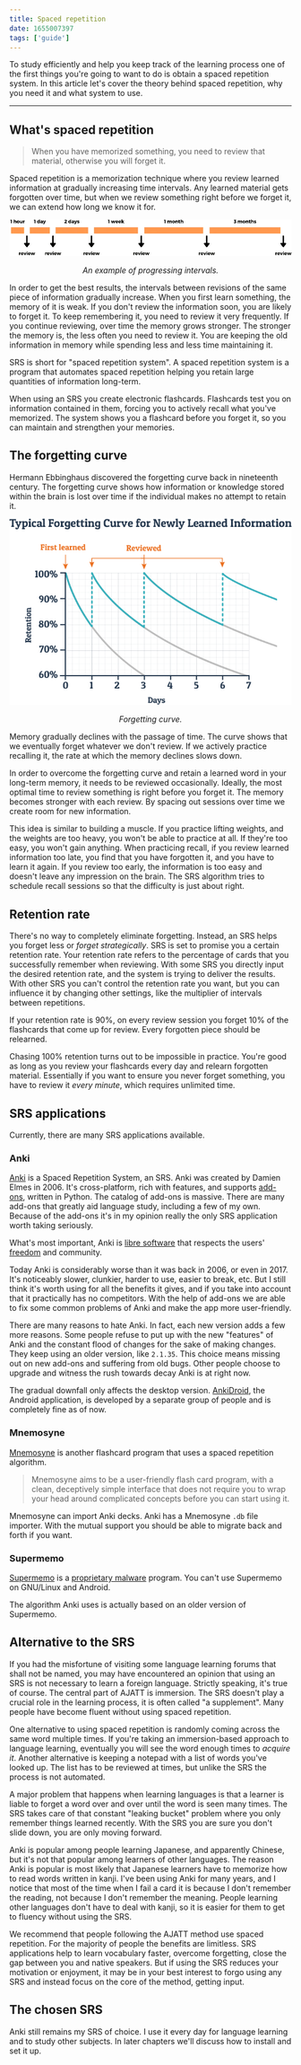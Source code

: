 ```yaml
---
title: Spaced repetition
date: 1655007397
tags: ['guide']
---
```


To study efficiently
and help you keep track of the learning process
one of the first things you're going to want to do is
obtain a spaced repetition system.
In this article let's cover the theory behind spaced repetition,
why you need it
and what system to use.

****

## What's spaced repetition

> When you have memorized something,
> you need to review that material,
> otherwise you will forget it.

Spaced repetition is a memorization technique
where you review learned information at gradually increasing time intervals.
Any learned material gets forgotten over time,
but when we review something right before we forget it,
we can extend how long we know it for.

<p align="center"><img alt="srs intervals" src="img/srs-intervals.webp"></p>
<p align="center"><i>An example of progressing intervals.</i></p>

In order to get the best results,
the intervals between revisions of the same piece of information gradually increase.
When you first learn something, the memory of it is weak.
If you don't review the information soon, you are likely to forget it.
To keep remembering it, you need to review it very frequently.
If you continue reviewing, over time the memory grows stronger.
The stronger the memory is, the less often you need to review it.
You are keeping the old information in memory
while spending less and less time maintaining it.

SRS is short for "spaced repetition system".
A spaced repetition system is a program
that automates spaced repetition
helping you retain large quantities of information long-term.

When using an SRS you create electronic flashcards.
Flashcards test you on information contained in them,
forcing you to actively recall what you've memorized.
The system shows you a flashcard before you forget it,
so you can maintain and strengthen your memories.

## The forgetting curve

Hermann Ebbinghaus discovered the forgetting curve back in nineteenth century.
The forgetting curve shows how information or knowledge stored within the brain is lost over time
if the individual makes no attempt to retain it.

<p align="center"><img alt="srs intervals" src="img/forgetting-curve.webp"></p>
<p align="center"><i>Forgetting curve.</i></p>

Memory gradually declines with the passage of time.
The curve shows that we eventually forget whatever we don't review.
If we actively practice recalling it,
the rate at which the memory declines slows down.

In order to overcome the forgetting curve
and retain a learned word in your long-term memory,
it needs to be reviewed occasionally.
Ideally, the most optimal time to review something is right before you forget it.
The memory becomes stronger with each review.
By spacing out sessions over time we create room for new information.

This idea is similar to building a muscle.
If you practice lifting weights, and the weights are too heavy,
you won't be able to practice at all.
If they're too easy, you won't gain anything.
When practicing recall,
if you review learned information too late,
you find that you have forgotten it,
and you have to learn it again.
If you review too early,
the information is too easy and doesn't leave any impression on the brain.
The SRS algorithm tries to schedule recall sessions
so that the difficulty is just about right.

## Retention rate

There's no way to completely eliminate forgetting.
Instead, an SRS helps you forget less or *forget strategically*.
SRS is set to promise you a certain retention rate.
Your retention rate refers to the percentage of cards
that you successfully remember when reviewing.
With some SRS you directly input the desired retention rate,
and the system is trying to deliver the results.
With other SRS you can't control the retention rate you want,
but you can influence it by changing other settings,
like the multiplier of intervals between repetitions.

If your retention rate is 90%,
on every review session you forget 10% of the flashcards that come up for review.
Every forgotten piece should be relearned.

Chasing 100% retention turns out to be impossible in practice.
You're good as long as you review your flashcards every day and relearn forgotten material.
Essentially if you want to ensure you never forget something,
you have to review it *every minute*,
which requires unlimited time.

## SRS applications

Currently, there are many SRS applications available.

### Anki

[Anki](https://wiki.archlinux.org/title/Anki) is a Spaced Repetition System, an SRS.
Anki was created by Damien Elmes in 2006.
It's cross-platform, rich with features,
and supports [add-ons](https://ankiweb.net/shared/addons/), written in Python.
The catalog of add-ons is massive.
There are many add-ons that greatly aid language study, including a few of my own.
Because of the add-ons it's in my opinion really the only SRS application worth taking seriously.

What's most important, Anki is
[libre software](https://www.gnu.org/philosophy/free-sw.html)
that respects the users'
[freedom](https://web.archive.org/web/20220318054539/https://wiki.installgentoo.com/wiki/Freedom)
and community.

Today Anki is considerably worse than it was back in 2006, or even in 2017.
It's noticeably slower, clunkier, harder to use, easier to break, etc.
But I still think it's worth using for all the benefits it gives,
and if you take into account that it practically has no competitors.
With the help of add-ons we are able to fix some common problems of Anki
and make the app more user-friendly.

There are many reasons to hate Anki.
In fact, each new version adds a few more reasons.
Some people refuse to put up with the new "features" of Anki
and the constant flood of changes for the sake of making changes.
They keep using an older version, like `2.1.35`.
This choice means missing out on new add-ons and suffering from old bugs.
Other people choose to upgrade and witness the rush towards decay Anki is at right now.

The gradual downfall only affects the desktop version.
[AnkiDroid](https://github.com/ankidroid/Anki-Android),
the Android application,
is developed by a separate group of people
and is completely fine as of now.

### Mnemosyne

[Mnemosyne](https://wiki.archlinux.org/index.php/Mnemosyne)
is another flashcard program that uses a spaced repetition algorithm.

> Mnemosyne aims to be a user-friendly flash card program,
> with a clean, deceptively simple interface
> that does not require you to wrap your head around complicated concepts
> before you can start using it.

Mnemosyne can import Anki decks.
Anki has a Mnemosyne `.db` file importer.
With the mutual support you should be able to migrate back and forth if you want.

### Supermemo

[Supermemo](https://wikiless.org/wiki/SuperMemo?lang=en)
is a [proprietary malware](https://www.gnu.org/proprietary/) program.
You can't use Supermemo on GNU/Linux and Android.

The algorithm Anki uses is actually based on an older version of Supermemo.

## Alternative to the SRS

If you had the misfortune of visiting some language learning forums that shall not be named,
you may have encountered an opinion that using an SRS is not necessary to learn a foreign language.
Strictly speaking, it's true of course.
The central part of AJATT is immersion.
The SRS doesn't play a crucial role in the learning process,
it is often called "a supplement".
Many people have become fluent without using spaced repetition.

One alternative to using spaced repetition is
randomly coming across the same word multiple times.
If you're taking an immersion-based approach to language learning,
eventually you will see the word enough times to *acquire it*.
Another alternative is keeping a notepad with a list of words you've looked up.
The list has to be reviewed at times, but unlike the SRS the process is not automated.

A major problem that happens when learning languages is that
a learner is liable to forget a word over and over until the word is seen many times.
The SRS takes care of that constant "leaking bucket" problem
where you only remember things learned recently.
With the SRS you are sure you don't slide down,
you are only moving forward.

Anki is popular among people learning Japanese,
and apparently Chinese,
but it's not that popular among learners of other languages.
The reason Anki is popular is most likely that
Japanese learners have to memorize how to read words written in kanji.
I've been using Anki for many years,
and I notice that most of the time when I fail a card
it is because I don't remember the reading,
not because I don't remember the meaning.
People learning other languages don't have to deal with kanji,
so it is easier for them to get to fluency without using the SRS.

We recommend that people following the AJATT method use spaced repetition.
For the majority of people the benefits are limitless.
SRS applications help to learn vocabulary faster,
overcome forgetting,
close the gap between you and native speakers.
But if using the SRS reduces your motivation or enjoyment,
it may be in your best interest to forgo using any SRS
and instead focus on the core of the method, getting input.

## The chosen SRS

Anki still remains my SRS of choice.
I use it every day for language learning and to study other subjects.
In later chapters we'll discuss how to install and set it up.
